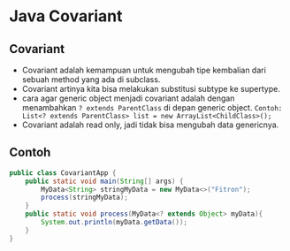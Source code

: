 # Java Covariant

## Covariant

- Covariant adalah kemampuan untuk mengubah tipe kembalian dari sebuah method yang ada di subclass.
- Covariant artinya kita  bisa melakukan substitusi subtype ke supertype.
- cara agar generic object menjadi covariant adalah dengan menambahkan `? extends ParentClass` di depan generic object. `Contoh: List<? extends ParentClass> list = new ArrayList<ChildClass>();`
- Covariant adalah read only, jadi tidak bisa mengubah data genericnya.

## Contoh

```java
public class CovariantApp {
    public static void main(String[] args) {
        MyData<String> stringMyData = new MyData<>("Fitron");
        process(stringMyData);
    }
    public static void process(MyData<? extends Object> myData){
        System.out.println(myData.getData());
    }
}
```